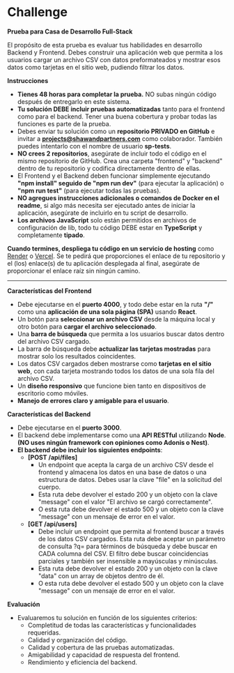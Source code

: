 # Challenge

**Prueba para Casa de Desarrollo Full-Stack**

El propósito de esta prueba es evaluar tus habilidades en desarrollo Backend y Frontend. Debes construir una aplicación web que permita a los usuarios cargar un archivo CSV con datos preformateados y mostrar esos datos como tarjetas en el sitio web, pudiendo filtrar los datos.

**Instrucciones**

- **Tienes 48 horas para completar la prueba.** NO subas ningún código después de entregarlo en este sistema.
- **Tu solución DEBE incluir pruebas automatizadas** tanto para el frontend como para el backend. Tener una buena cobertura y probar todas las funciones es parte de la prueba.
- Debes enviar tu solución como un **repositorio PRIVADO en GitHub** e invitar a **projects@shawandpartners.com** como colaborador. También puedes intentarlo con el nombre de usuario **sp-tests**.
- **NO crees 2 repositorios**, asegúrate de incluir todo el código en el mismo repositorio de GitHub. Crea una carpeta "frontend" y "backend" dentro de tu repositorio y codifica directamente dentro de ellas.
- El Frontend y el Backend deben funcionar simplemente ejecutando **"npm install" seguido de "npm run dev"** (para ejecutar la aplicación) o **"npm run test"** (para ejecutar todas las pruebas).
- **NO agregues instrucciones adicionales o comandos de Docker en el readme**, si algo más necesita ser ejecutado antes de iniciar la aplicación, asegúrate de incluirlo en tu script de desarrollo.
- **Los archivos JavaScript** solo están permitidos en archivos de configuración de lib, todo tu código DEBE estar en **TypeScript** y completamente **tipado**.

**Cuando termines, despliega tu código en un servicio de hosting** como [Render](https://render.com/) o [Vercel](https://vercel.com/). Se te pedirá que proporciones el enlace de tu repositorio y el (los) enlace(s) de tu aplicación desplegada al final, asegúrate de proporcionar el enlace raíz sin ningún camino.

---

**Características del Frontend**

- Debe ejecutarse en el **puerto 4000**, y todo debe estar en la ruta **"/"** como una **aplicación de una sola página (SPA)** usando **React**.
- Un botón para **seleccionar un archivo CSV** desde la máquina local y otro botón para **cargar el archivo seleccionado**.
- Una **barra de búsqueda** que permita a los usuarios buscar datos dentro del archivo CSV cargado.
- La barra de búsqueda debe **actualizar las tarjetas mostradas** para mostrar solo los resultados coincidentes.
- Los datos CSV cargados deben mostrarse como **tarjetas en el sitio web**, con cada tarjeta mostrando todos los datos de una sola fila del archivo CSV.
- Un **diseño responsivo** que funcione bien tanto en dispositivos de escritorio como móviles.
- **Manejo de errores claro y amigable para el usuario**.

**Características del Backend**

- Debe ejecutarse en el **puerto 3000**.
- El backend debe implementarse como una **API RESTful** utilizando **Node**. **(NO uses ningún framework con opiniones como Adonis o Nest)**.
- **El backend debe incluir los siguientes endpoints**:
    - **[POST /api/files]**
        - Un endpoint que acepta la carga de un archivo CSV desde el frontend y almacena los datos en una base de datos o una estructura de datos. Debes usar la clave "file" en la solicitud del cuerpo.
        - Esta ruta debe devolver el estado 200 y un objeto con la clave "message" con el valor "El archivo se cargó correctamente".
        - O esta ruta debe devolver el estado 500 y un objeto con la clave "message" con un mensaje de error en el valor.
    - **[GET /api/users]**
        - Debe incluir un endpoint que permita al frontend buscar a través de los datos CSV cargados. Esta ruta debe aceptar un parámetro de consulta ?q= para términos de búsqueda y debe buscar en CADA columna del CSV. El filtro debe buscar coincidencias parciales y también ser insensible a mayúsculas y minúsculas.
        - Esta ruta debe devolver el estado 200 y un objeto con la clave "data" con un array de objetos dentro de él.
        - O esta ruta debe devolver el estado 500 y un objeto con la clave "message" con un mensaje de error en el valor.

**Evaluación**

- Evaluaremos tu solución en función de los siguientes criterios:
    - Completitud de todas las características y funcionalidades requeridas.
    - Calidad y organización del código.
    - Calidad y cobertura de las pruebas automatizadas.
    - Amigabilidad y capacidad de respuesta del frontend.
    - Rendimiento y eficiencia del backend.